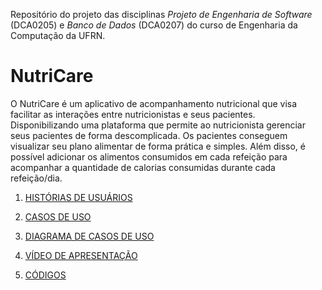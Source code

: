 Repositório do projeto das disciplinas *Projeto de Engenharia de Software* (DCA0205) e *Banco de Dados* (DCA0207) do curso de Engenharia da Computação da UFRN.


# NutriCare
O  NutriCare é um aplicativo de acompanhamento nutricional que visa facilitar as interações entre nutricionistas e seus pacientes. 
Disponibilizando uma plataforma que permite ao nutricionista gerenciar seus pacientes de forma descomplicada. 
Os pacientes conseguem visualizar seu plano alimentar de forma prática e simples. Além disso, é possível adicionar os alimentos consumidos em cada refeição para acompanhar a quantidade de calorias consumidas durante cada refeição/dia. 

1. [HISTÓRIAS DE USUÁRIOS](User_Stories.md) 

2. [CASOS DE USO](Use_Cases.md)

3. [DIAGRAMA DE CASOS DE USO](NutriCare_Diagram.md)  

4. [VÍDEO DE APRESENTAÇÃO](https://drive.google.com/file/d/1LFzc1N9cA6g2FOHycAOkgafLJbvKSTKi/view?usp=drive_link)

5. [CÓDIGOS](https://github.com/lumathias/PES_Project/tree/main/Codes)
